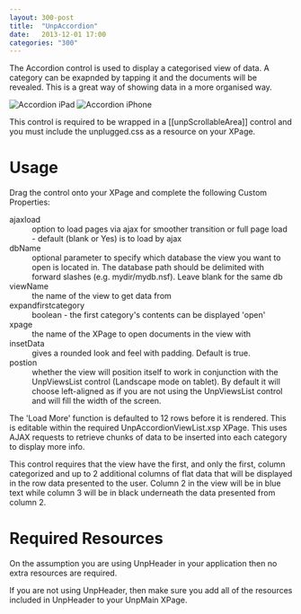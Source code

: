 ```yaml
---
layout: 300-post
title:  "UnpAccordion"
date:   2013-12-01 17:00
categories: "300"
---
```


The Accordion control is used to display a categorised view of data. A category can be exapnded by tapping it and the documents will be revealed. This is a great way of showing data in a more organised way.

![Accordion iPad](http://teamstudio.s3.amazonaws.com/images/accordion-ipad.png)
![Accordion iPhone](http://teamstudio.s3.amazonaws.com/images/accordion-iphone.png)

This control is required to be wrapped in a [[unpScrollableArea]] control and you must include the unplugged.css as a resource on your XPage.

# Usage

Drag the control onto your XPage and complete the following Custom Properties:

<dl class="dl-horizontal">
	<dt>ajaxload</dt><dd>option to load pages via ajax for smoother transition or full page load - default (blank or Yes) is to load by ajax</dd>
	<dt>dbName</dt><dd>optional parameter to specify which database the view you want to open is located in. The database path should be delimited with forward slashes (e.g. mydir/mydb.nsf). Leave blank for the same db </dd>
	<dt>viewName</dt><dd>the name of the view to get data from</dd>
	<dt>expandfirstcategory</dt><dd>boolean - the first category's contents can be displayed 'open'</dd>
	<dt>xpage</dt><dd>the name of the XPage to open documents in the view with</dd>
	<dt>insetData</dt><dd>gives a rounded look and feel with padding. Default is true.</dd>
	<dt>postion</dt><dd>whether the view will position itself to work in conjunction with the UnpViewsList control (Landscape mode on tablet). By default it will choose left-aligned as if you are not using the UnpViewsList control and will fill the width of the screen. </dd>
</dl>

The 'Load More' function is defaulted to 12 rows before it is rendered. This is editable within the required UnpAccordionViewList.xsp XPage. This uses AJAX requests to retrieve chunks of data to be inserted into each category to display more info.

This control requires that the view have the first, and only the first, column categorized and up to 2 additional columns of flat data that will be displayed in the row data presented to the user. Column 2 in the view will be in blue text while column 3 will be in black underneath the data presented from column 2.

<script src="https://gist.github.com/whitemx/7527761.js"></script>

# Required Resources
On the assumption you are using UnpHeader in your application then no extra resources are required.

If you are not using UnpHeader, then make sure you add all of the resources included in UnpHeader to your UnpMain XPage.